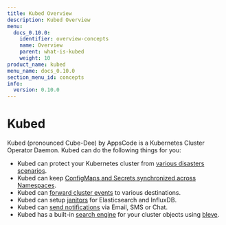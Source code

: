 ```yaml
---
title: Kubed Overview
description: Kubed Overview
menu:
  docs_0.10.0:
    identifier: overview-concepts
    name: Overview
    parent: what-is-kubed
    weight: 10
product_name: kubed
menu_name: docs_0.10.0
section_menu_id: concepts
info:
  version: 0.10.0
---
```


# Kubed

Kubed (pronounced Cube-Dee) by AppsCode is a Kubernetes Cluster Operator Daemon. Kubed can do the following things for you:

 - Kubed can protect your Kubernetes cluster from [various disasters scenarios](/docs/0.10.0/guides/disaster-recovery/).
 - Kubed can keep [ConfigMaps and Secrets synchronized across Namespaces](/docs/0.10.0/guides/config-syncer/).
 - Kubed can [forward cluster events](/docs/0.10.0/guides/cluster-events/) to various destinations.
 - Kubed can setup [janitors](/docs/0.10.0/guides/janitors) for Elasticsearch and InfluxDB.
 - Kubed can [send notifications](/docs/0.10.0/guides/cluster-events/notifiers) via Email, SMS or Chat.
 - Kubed has a built-in [search engine](/docs/0.10.0/guides/apiserver) for your cluster objects using [bleve](https://github.com/blevesearch/bleve).
